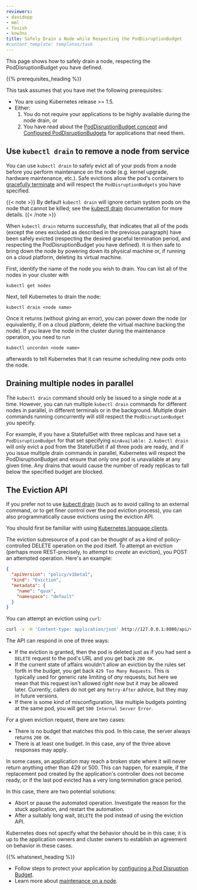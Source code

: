 ```yaml
---
reviewers:
- davidopp
- mml
- foxish
- kow3ns
title: Safely Drain a Node while Respecting the PodDisruptionBudget
#content_template: templates/task
---
```


<!-- overview -->
This page shows how to safely drain a node, respecting the PodDisruptionBudget you have defined.


{{% prerequisites_heading %}}

This task assumes that you have met the following prerequisites:

* You are using Kubernetes release >= 1.5.
* Either:
  1. You do not require your applications to be highly available during the
     node drain, or
  1. You have read about the [PodDisruptionBudget concept](/docs/concepts/workloads/pods/disruptions/)
     and [Configured PodDisruptionBudgets](/docs/tasks/run-application/configure-pdb/) for
     applications that need them.



<!-- steps -->

## Use `kubectl drain` to remove a node from service

You can use `kubectl drain` to safely evict all of your pods from a
node before you perform maintenance on the node (e.g. kernel upgrade,
hardware maintenance, etc.). Safe evictions allow the pod's containers
to [gracefully terminate](/docs/concepts/workloads/pods/pod/#termination-of-pods)
and will respect the `PodDisruptionBudgets` you have specified.

{{< note >}}
By default `kubectl drain` will ignore certain system pods on the node
that cannot be killed; see
the [kubectl drain](/docs/reference/generated/kubectl/kubectl-commands/#drain)
documentation for more details.
{{< /note >}}

When `kubectl drain` returns successfully, that indicates that all of
the pods (except the ones excluded as described in the previous paragraph)
have been safely evicted (respecting the desired graceful termination period,
and respecting the PodDisruptionBudget you have defined). It is then safe to
bring down the node by powering down its physical machine or, if running on a
cloud platform, deleting its virtual machine.

First, identify the name of the node you wish to drain. You can list all of the nodes in your cluster with

```shell
kubectl get nodes
```

Next, tell Kubernetes to drain the node:

```shell
kubectl drain <node name>
```

Once it returns (without giving an error), you can power down the node
(or equivalently, if on a cloud platform, delete the virtual machine backing the node).
If you leave the node in the cluster during the maintenance operation, you need to run

```shell
kubectl uncordon <node name>
```
afterwards to tell Kubernetes that it can resume scheduling new pods onto the node.

## Draining multiple nodes in parallel

The `kubectl drain` command should only be issued to a single node at a
time. However, you can run multiple `kubectl drain` commands for
different nodes in parallel, in different terminals or in the
background. Multiple drain commands running concurrently will still
respect the `PodDisruptionBudget` you specify.

For example, if you have a StatefulSet with three replicas and have
set a `PodDisruptionBudget` for that set specifying `minAvailable:
2`. `kubectl drain` will only evict a pod from the StatefulSet if all
three pods are ready, and if you issue multiple drain commands in
parallel, Kubernetes will respect the PodDisruptionBudget and ensure
that only one pod is unavailable at any given time. Any drains that
would cause the number of ready replicas to fall below the specified
budget are blocked.

## The Eviction API

If you prefer not to use [kubectl drain](/docs/reference/generated/kubectl/kubectl-commands/#drain) (such as
to avoid calling to an external command, or to get finer control over the pod
eviction process), you can also programmatically cause evictions using the eviction API.

You should first be familiar with using [Kubernetes language clients](/docs/tasks/administer-cluster/access-cluster-api/#programmatic-access-to-the-api).

The eviction subresource of a
pod can be thought of as a kind of policy-controlled DELETE operation on the pod
itself. To attempt an eviction (perhaps more REST-precisely, to attempt to
*create* an eviction), you POST an attempted operation. Here's an example:

```json
{
  "apiVersion": "policy/v1beta1",
  "kind": "Eviction",
  "metadata": {
    "name": "quux",
    "namespace": "default"
  }
}
```

You can attempt an eviction using `curl`:

```bash
curl -v -H 'Content-type: application/json' http://127.0.0.1:8080/api/v1/namespaces/default/pods/quux/eviction -d @eviction.json
```

The API can respond in one of three ways:

- If the eviction is granted, then the pod is deleted just as if you had sent
  a `DELETE` request to the pod's URL and you get back `200 OK`.
- If the current state of affairs wouldn't allow an eviction by the rules set
  forth in the budget, you get back `429 Too Many Requests`. This is
  typically used for generic rate limiting of *any* requests, but here we mean
  that this request isn't allowed *right now* but it may be allowed later.
  Currently, callers do not get any `Retry-After` advice, but they may in
  future versions.
- If there is some kind of misconfiguration, like multiple budgets pointing at
  the same pod, you will get `500 Internal Server Error`.

For a given eviction request, there are two cases:

- There is no budget that matches this pod. In this case, the server always
  returns `200 OK`.
- There is at least one budget. In this case, any of the three above responses may
 apply.

In some cases, an application may reach a broken state where it will never return anything
other than 429 or 500. This can happen, for example, if the replacement pod created by the
application's controller does not become ready, or if the last pod evicted has a very long
termination grace period.

In this case, there are two potential solutions:

- Abort or pause the automated operation. Investigate the reason for the stuck application, and restart the automation.
- After a suitably long wait, `DELETE` the pod instead of using the eviction API.

Kubernetes does not specify what the behavior should be in this case; it is up to the
application owners and cluster owners to establish an agreement on behavior in these cases.



{{% whatsnext_heading %}}

* Follow steps to protect your application by [configuring a Pod Disruption Budget](/docs/tasks/run-application/configure-pdb/).
* Learn more about [maintenance on a node](/docs/tasks/administer-cluster/cluster-management/#maintenance-on-a-node).





